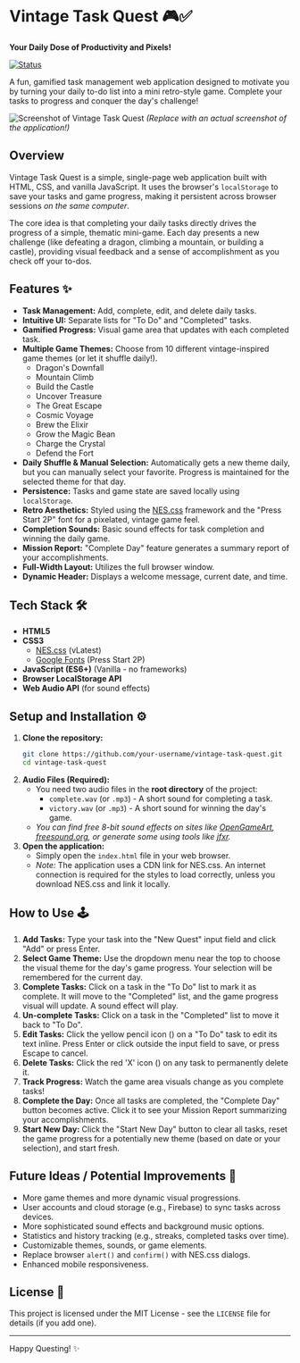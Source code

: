 # Vintage Task Quest 🎮✅

**Your Daily Dose of Productivity and Pixels!**

[![Status](https://img.shields.io/badge/status-in%20progress-blue)](...)

A fun, gamified task management web application designed to motivate you by turning your daily to-do list into a mini retro-style game. Complete your tasks to progress and conquer the day's challenge!

![Screenshot of Vintage Task Quest](./screenshot.png)
*(Replace with an actual screenshot of the application!)*

## Overview

Vintage Task Quest is a simple, single-page web application built with HTML, CSS, and vanilla JavaScript. It uses the browser's `localStorage` to save your tasks and game progress, making it persistent across browser sessions *on the same computer*.

The core idea is that completing your daily tasks directly drives the progress of a simple, thematic mini-game. Each day presents a new challenge (like defeating a dragon, climbing a mountain, or building a castle), providing visual feedback and a sense of accomplishment as you check off your to-dos.

## Features ✨

*   **Task Management:** Add, complete, edit, and delete daily tasks.
*   **Intuitive UI:** Separate lists for "To Do" and "Completed" tasks.
*   **Gamified Progress:** Visual game area that updates with each completed task.
*   **Multiple Game Themes:** Choose from 10 different vintage-inspired game themes (or let it shuffle daily!).
    *   Dragon's Downfall
    *   Mountain Climb
    *   Build the Castle
    *   Uncover Treasure
    *   The Great Escape
    *   Cosmic Voyage
    *   Brew the Elixir
    *   Grow the Magic Bean
    *   Charge the Crystal
    *   Defend the Fort
*   **Daily Shuffle & Manual Selection:** Automatically gets a new theme daily, but you can manually select your favorite. Progress is maintained for the selected theme for that day.
*   **Persistence:** Tasks and game state are saved locally using `localStorage`.
*   **Retro Aesthetics:** Styled using the [NES.css](https://nostalgic-css.github.io/NES.css/) framework and the "Press Start 2P" font for a pixelated, vintage game feel.
*   **Completion Sounds:** Basic sound effects for task completion and winning the daily game.
*   **Mission Report:** "Complete Day" feature generates a summary report of your accomplishments.
*   **Full-Width Layout:** Utilizes the full browser window.
*   **Dynamic Header:** Displays a welcome message, current date, and time.

## Tech Stack 🛠️

*   **HTML5**
*   **CSS3**
    *   [NES.css](https://nostalgic-css.github.io/NES.css/) (vLatest)
    *   [Google Fonts](https://fonts.google.com/) (Press Start 2P)
*   **JavaScript (ES6+)** (Vanilla - no frameworks)
*   **Browser LocalStorage API**
*   **Web Audio API** (for sound effects)

## Setup and Installation ⚙️

1.  **Clone the repository:**
    ```bash
    git clone https://github.com/your-username/vintage-task-quest.git
    cd vintage-task-quest
    ```
2.  **Audio Files (Required):**
    *   You need two audio files in the **root directory** of the project:
        *   `complete.wav` (or `.mp3`) - A short sound for completing a task.
        *   `victory.wav` (or `.mp3`) - A short sound for winning the day's game.
    *   *You can find free 8-bit sound effects on sites like [OpenGameArt](https://opengameart.org/), [freesound.org](https://freesound.org/), or generate some using tools like [jfxr](https://jfxr.frozenfractal.com/).*
3.  **Open the application:**
    *   Simply open the `index.html` file in your web browser.
    *   *Note:* The application uses a CDN link for NES.css. An internet connection is required for the styles to load correctly, unless you download NES.css and link it locally.

## How to Use 🕹️

1.  **Add Tasks:** Type your task into the "New Quest" input field and click "Add" or press Enter.
2.  **Select Game Theme:** Use the dropdown menu near the top to choose the visual theme for the day's game progress. Your selection will be remembered for the current day.
3.  **Complete Tasks:** Click on a task in the "To Do" list to mark it as complete. It will move to the "Completed" list, and the game progress visual will update. A sound effect will play.
4.  **Un-complete Tasks:** Click on a task in the "Completed" list to move it back to "To Do".
5.  **Edit Tasks:** Click the yellow pencil icon (<i class="Nes nes-icon edit is-small"></i>) on a "To Do" task to edit its text inline. Press Enter or click outside the input field to save, or press Escape to cancel.
6.  **Delete Tasks:** Click the red 'X' icon (<i class="Nes nes-icon close is-small"></i>) on any task to permanently delete it.
7.  **Track Progress:** Watch the game area visuals change as you complete tasks!
8.  **Complete the Day:** Once all tasks are completed, the "Complete Day" button becomes active. Click it to see your Mission Report summarizing your accomplishments.
9.  **Start New Day:** Click the "Start New Day" button to clear all tasks, reset the game progress for a potentially new theme (based on date or your selection), and start fresh.

## Future Ideas / Potential Improvements 🚀

*   More game themes and more dynamic visual progressions.
*   User accounts and cloud storage (e.g., Firebase) to sync tasks across devices.
*   More sophisticated sound effects and background music options.
*   Statistics and history tracking (e.g., streaks, completed tasks over time).
*   Customizable themes, sounds, or game elements.
*   Replace browser `alert()` and `confirm()` with NES.css dialogs.
*   Enhanced mobile responsiveness.

## License 📄

This project is licensed under the MIT License - see the `LICENSE` file for details (if you add one).

---

Happy Questing! ✨
